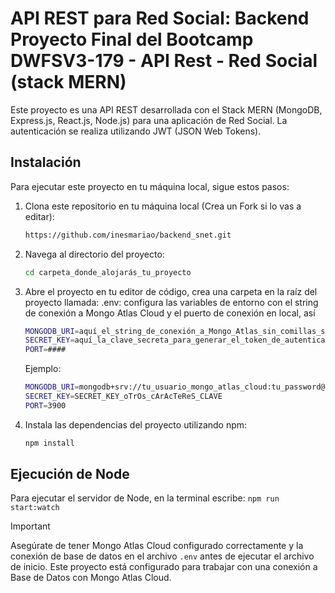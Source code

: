 # API REST para Red Social: Backend Proyecto Final del Bootcamp DWFSV3-179 - API Rest - Red Social (stack MERN)

Este proyecto es una API REST desarrollada con el Stack MERN (MongoDB, Express.js, React.js, Node.js) para una aplicación de Red Social. La autenticación se realiza utilizando JWT (JSON Web Tokens).

## Instalación

Para ejecutar este proyecto en tu máquina local, sigue estos pasos:

1. Clona este repositorio en tu máquina local (Crea un Fork si lo vas a editar):

    ```bash
    https://github.com/inesmariao/backend_snet.git
    ```

2. Navega al directorio del proyecto:

    ```bash
    cd carpeta_donde_alojarás_tu_proyecto
    ```

3. Abre el proyecto en tu editor de código, crea una carpeta en la raíz del proyecto llamada: .env: configura las variables de entorno con el string de conexión a Mongo Atlas Cloud y el puerto de conexión en local, así

    ```bash
    MONGODB_URI=aquí_el_string_de_conexión_a_Mongo_Atlas_sin_comillas_sin_espacios
    SECRET_KEY=aquí_la_clave_secreta_para_generar_el_token_de_autenticación_con_JWT
    PORT=####
    ```
    Ejemplo:
    ```bash
    MONGODB_URI=mongodb+srv://tu_usuario_mongo_atlas_cloud:tu_password@tu_cluster.configuración_de_mongo.mongodb.net/tu_nombre_bd?retryWrites=true&w=majority
    SECRET_KEY=SECRET_KEY_oTrOs_cArAcTeReS_CLAVE
    PORT=3900
    ```

4. Instala las dependencias del proyecto utilizando npm:
    ```bash
    npm install
    ```

## Ejecución de Node

Para ejecutar el servidor de Node, en la terminal escribe:
    ```
    npm run start:watch
    ```

> [!IMPORTANT]
> Asegúrate de tener Mongo Atlas Cloud configurado correctamente y la conexión de base de datos en el archivo `.env` antes de ejecutar el archivo de inicio. Este proyecto está configurado para trabajar con una conexión a Base de Datos con Mongo Atlas Cloud.
